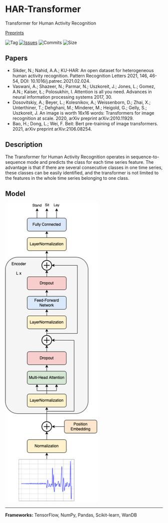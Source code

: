 # HAR-Transformer
Transformer for Human Activity Recognition

[Preprints](https://www.preprints.org/manuscript/202202.0111/v1)

![Tag](https://img.shields.io/github/v/tag/markub3327/HAR-Transformer)
[![Issues](https://img.shields.io/github/issues/markub3327/HAR-Transformer)](https://github.com/markub3327/HAR-Transformer/issues)
![Commits](https://img.shields.io/github/commit-activity/w/markub3327/HAR-Transformer)
![Size](https://img.shields.io/github/repo-size/markub3327/HAR-Transformer)

## Papers
  * Sikder, N.; Nahid, A.A.; KU-HAR: An open dataset for heterogeneous human activity recognition. Pattern Recognition Letters 2021, 146, 46-54, DOI: 10.1016/j.patrec.2021.02.024.
  * Vaswani, A.; Shazeer, N.; Parmar, N.; Uszkoreit, J.; Jones, L.; Gomez, A.N.; Kaiser, Ł.; Polosukhin, I. Attention is all you need. Advances in neural information processing systems 2017, 30.
  * Dosovitskiy, A.; Beyer, L.; Kolesnikov, A.; Weissenborn, D.; Zhai, X.; Unterthiner, T.; Dehghani, M.; Minderer, M.; Heigold, G.; Gelly, S.; Uszkoreit, J. An image is worth 16x16 words: Transformers for image recognition at scale. 2020, arXiv preprint arXiv:2010.11929.
  * Bao, H.; Dong, L.; Wei, F. Beit: Bert pre-training of image transformers. 2021, arXiv preprint arXiv:2106.08254.

## Description

The Transformer for Human Activity Recognition operates in sequence-to-sequence mode and predicts the class for each time series feature. The advantage is that if there are several consecutive classes in one time series, these classes can be easily identified, and the transformer is not limited to the features in the whole time series belonging to one class. 

## Model

![model](model.png)

----------------------------------

**Frameworks:** TensorFlow, NumPy, Pandas, Scikit-learn, WanDB
